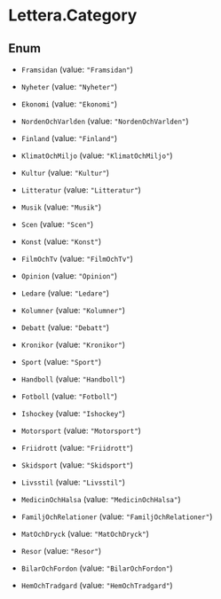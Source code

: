 # Lettera.Category

## Enum


* `Framsidan` (value: `"Framsidan"`)

* `Nyheter` (value: `"Nyheter"`)

* `Ekonomi` (value: `"Ekonomi"`)

* `NordenOchVarlden` (value: `"NordenOchVarlden"`)

* `Finland` (value: `"Finland"`)

* `KlimatOchMiljo` (value: `"KlimatOchMiljo"`)

* `Kultur` (value: `"Kultur"`)

* `Litteratur` (value: `"Litteratur"`)

* `Musik` (value: `"Musik"`)

* `Scen` (value: `"Scen"`)

* `Konst` (value: `"Konst"`)

* `FilmOchTv` (value: `"FilmOchTv"`)

* `Opinion` (value: `"Opinion"`)

* `Ledare` (value: `"Ledare"`)

* `Kolumner` (value: `"Kolumner"`)

* `Debatt` (value: `"Debatt"`)

* `Kronikor` (value: `"Kronikor"`)

* `Sport` (value: `"Sport"`)

* `Handboll` (value: `"Handboll"`)

* `Fotboll` (value: `"Fotboll"`)

* `Ishockey` (value: `"Ishockey"`)

* `Motorsport` (value: `"Motorsport"`)

* `Friidrott` (value: `"Friidrott"`)

* `Skidsport` (value: `"Skidsport"`)

* `Livsstil` (value: `"Livsstil"`)

* `MedicinOchHalsa` (value: `"MedicinOchHalsa"`)

* `FamiljOchRelationer` (value: `"FamiljOchRelationer"`)

* `MatOchDryck` (value: `"MatOchDryck"`)

* `Resor` (value: `"Resor"`)

* `BilarOchFordon` (value: `"BilarOchFordon"`)

* `HemOchTradgard` (value: `"HemOchTradgard"`)


